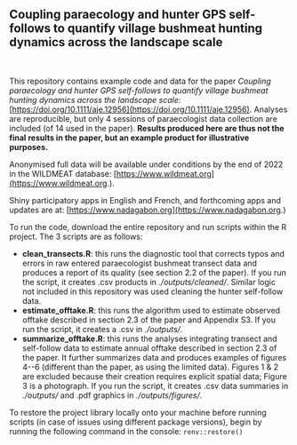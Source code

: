 ## Coupling paraecology and hunter GPS self-follows to quantify village bushmeat hunting dynamics across the landscape scale

<br>

This repository contains example code and data for the paper *Coupling paraecology and hunter GPS self-follows to quantify village bushmeat hunting dynamics across the landscape scale*: [https://doi.org/10.1111/aje.12956](https://doi.org/10.1111/aje.12956). Analyses are reproducible, but only 4 sessions of paraecologist data collection are included (of 14 used in the paper). **Results produced here are thus not the final results in the paper, but an example product for illustrative purposes.** 

Anonymised full data will be available under conditions by the end of 2022 in the WILDMEAT database: [https://www.wildmeat.org](https://www.wildmeat.org.). 

Shiny participatory apps in English and French, and forthcoming apps and updates are at: [https://www.nadagabon.org](https://www.nadagabon.org.) 

To run the code, download the entire repository and run scripts within the R project. The 3 scripts are as follows:

* **clean_transects.R**: this runs the diagnostic tool that corrects typos and errors in raw entered paraecologist bushmeat transect data and produces a report of its quality (see section 2.2 of the paper). If you run the script, it creates .csv products in *./outputs/cleaned/*. Similar logic not included in this repository was used cleaning the hunter self-follow data.
* **estimate_offtake.R**: this runs the algorithm used to estimate observed offtake described in section 2.3 of the paper and Appendix S3. If you run the script, it creates a .csv in *./outputs/*. 
* **summarize_offtake.R**: this runs the analyses integrating transect and self-follow data to estimate annual offtake described in section 2.3 of the paper. It further summarizes data and produces examples of figures 4--6 (different than the paper, as using the limited data). Figures 1 & 2 are excluded because their creation requires explicit spatial data; Figure 3 is a photograph. If you run the script, it creates .csv data summaries in *./outputs/* and .pdf graphics in *./outputs/figures/*.

To restore the project library locally onto your machine before running scripts (in case of issues using different package versions), begin by running the following command in the console: `renv::restore()`









